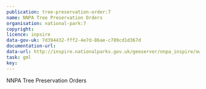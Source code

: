 ```yaml
---
publication: tree-preservation-order:7
name: NNPA Tree Preservation Orders
organisation: national-park:7
copyright: 
licence: inpsire
data-gov-uk: 7d394432-fff2-4e7d-86ae-c789cd1d367d
documentation-url: 
data-url: http://inspire.nationalparks.gov.uk/geoserver/nnpa_inspire/ows?service=WFS&request=GetFeature&typename=nnpa_inspire:nnpa_tpo&outputFormat=GML2
task: gml
key: 
---
```


NNPA Tree Preservation Orders
